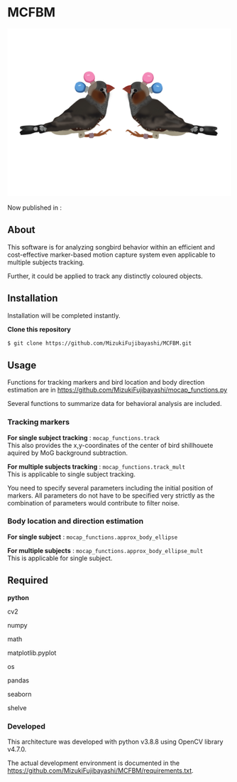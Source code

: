# MCFBM
<p align="center"><img src="https://github.com/MizukiFujibayashi/MCFBM/blob/main/zebra1.png"></p>

Now published in : 



## About

This software is for analyzing songbird behavior within an efficient and cost-effective marker-based motion capture system even applicable to multiple subjects tracking.

Further, it could be applied to track any distinctly coloured objects.


## Installation

Installation will be completed instantly.

**Clone this repository**

```bash
$ git clone https://github.com/MizukiFujibayashi/MCFBM.git
```

## Usage

Functions for tracking markers and bird location and body direction estimation are in https://github.com/MizukiFujibayashi/mocap_functions.py

Several functions to summarize data for behavioral analysis are included.

### Tracking markers

**For single subject tracking** : `mocap_functions.track`  
This also provides the x,y-coordinates of the center of bird shillhouete aquired by MoG background subtraction.

**For multiple subjects tracking** : `mocap_functions.track_mult`  
This is applicable to single subject tracking. 

You need to specify several parameters including the initial position of markers. All parameters do not have to be specified very strictly as the combination of parameters would contribute to filter noise.

### Body location and direction estimation

**For single subject** : `mocap_functions.approx_body_ellipse`  

**For multiple subjects** : `mocap_functions.approx_body_ellipse_mult`  
This is applicable for single subject. 

## Required

**python**

cv2

numpy

math

matplotlib.pyplot

os

pandas

seaborn

shelve

### Developed

This architecture was developed with python v3.8.8 using OpenCV library v4.7.0. 

The actual development environment is documented in the https://github.com/MizukiFujibayashi/MCFBM/requirements.txt.

